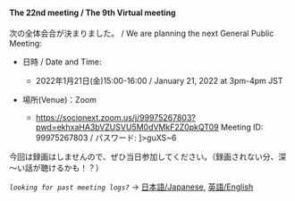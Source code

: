 #### The 22nd meeting / The 9th Virtual meeting

次の全体会合が決まりました。 / We are planning the next General Public Meeting:

- 日時 / Date and Time:
  - 2022年1月21日(金)15:00-16:00 /  January 21, 2022 at 3pm-4pm JST

- 場所(Venue)：Zoom
  - https://socionext.zoom.us/j/99975267803?pwd=ekhxaHA3bVZUSVU5M0dVMkF2Z0pkQT09
  Meeting ID: 99975267803 / パスワード: ]>guXS~6  

今回は録画はしませんので、ぜひ当日参加してください。（録画されない分、深～い話が聴けるかも！？）

*`looking for past meeting logs?`* → [日本語/Japanese](https://openchain-project.github.io/OpenChain-JWG/meeting-minutes.html), [英語/English](https://openchain-project.github.io/OpenChain-JWG/meeting-minutes_en.html)  
